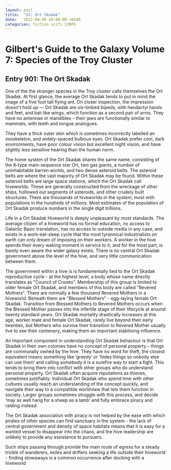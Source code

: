 ```yaml
---
layout: post
title:  "S3: Ort Skadak"
date:   2022-08-09 20:00:00 +0100
categories: fiction scifi S3RPG
---
```


# Gilbert's Guide to the Galaxy Volume 7: Species of the Troy Cluster

## Entry 901: The Ort Skadak

One of the the stranger species in the Troy cluster calls themselves the Ort Skadak. At first glance, the average Ort Skadak tends to put in mind the image of a five foot tall flying ant. On closer inspection, the impression doesn't hold up — Ort Skadak are six-limbed bipeds, with hexdactyl hands and feet, and bat-like wings, which function as a second pair of arms. They have no antennae or mandibles – their jaws are functionally similar to mammals, with teeth and tongue analogues.

They have a thick outer skin which is sometimes incorrectly labelled an exoskeleton, and widely-spaced bulbous eyes. Ort Skadak prefer cool, dark environments, have poor colour vision but excellent night vision, and have slightly less sensitive hearing than the human norm.

The home system of the Ort Skadak shares the same name, consisting of the K-type main-sequence star Ort, two gas giants, a number of uninhabitable barren worlds, and two dense asteroid belts. The asteroid belts are where the vast majority of Ort Skadak may be found. Within these asteroid belts are large space stations, which the Ort Skadak call hiveworlds. These are generally constructed from the wreckage of other ships, hollowed out segments of asteroids, and other crudely built structures. There are thousands of hiveworlds in the system, most with populations in the hundreds of millions. Most estimates of the population of Ort Skadak produce numbers in the single digit trillions.

Life in a Ort Skadak Hiveworld is deeply unpleasant by most standards. The average citizen of a hiveworld has no formal education, no access to Galactic Basic translation, has no access to outside media in any case, and exists in a work-eat-sleep cycle that the most tyrannical industrialists on earth can only dream of imposing on their workers. A worker in the hive spends their every waking moment in service to it, and for the most part, is barely even aware the wider galaxy exists. There is no central Ort Skadak government above the level of the hive, and very little communication between them.

The government within a hive is is fundamentally tied to the Ort Skadak reproductive cycle - at the highest level, a body whose name directly translates as "Council of Crones". Membership of this group is limited to older female Ort Skadak, and members of this body are called "Revered Mothers". There are normally a few thousand Revered Mothers in a hiveworld. Beneath them are "Blessed Mothers" - egg-laying female Ort Skadak. Transition from Blessed Mothers to Revered Mothers occurs when the Blessed Mother passes into the infertile stage of their lifecycle at around twenty standard years. Ort Skadak mortality drastically increases at this age, worker male and female Ort Skadak, rarely live beyond their early twenties, but Mothers who survive their transition to Revered Mother usually live to see their centenary, making them an important stabilising influence.

An important component in understanding Ort Skadak behaviour is that Ort Skadak in their own colonies have no concept of personal property – things are communally owned by the hive. They have no word for theft, the closest equivalent means something like ‘greedy’ or ‘hides things so nobody else can use them’ and calling somebody it is a surefire way to start a fight. This tends to bring them into conflict with other groups who do understand personal property. Ort Skadak often acquire reputations as thieves, sometimes justifiably. Individual Ort Skadak who spend time with other cultures usually reach an understanding of the concept quickly, and navigate their way to a compatible worldview that lets them function in society. Larger groups sometimes struggle with this process, and decide ‘may as well hang for a sheep as a lamb’ and fully embrace piracy and raiding instead.

The Ort Skadak association with piracy is not helped by the ease with which pirates of other species can find sanctuary in the system - the lack of central government and density of space habitats means that it is easy for a wanted vessel to disappear into the chaos, and the hive leadership are unlikely to provide any assistance to pursuers.

Such ships passing through provide the main route of egress for a steady trickle of wanderers, exiles and drifters seeking a life outside their hiveworld - finding stowaways is a common occurrence after docking with a hiveworld